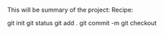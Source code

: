 This will be summary of the project:
Recipe:

git init
git status
git add .
git commit -m
git checkout